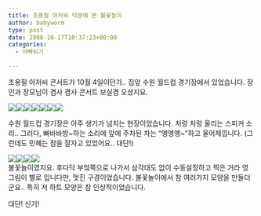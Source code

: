 ```yaml
---
title: 조용필 아저씨 덕분에 본 불꽃놀이
author: babyworm
type: post
date: 2008-10-17T10:37:23+00:00
categories:
  - 아빠되기

---
```

조용필 아저씨 콘서트가 10월 4일이던가.. 집앞 수원 월드컵 경기장에서 있었습니다. 장인과 장모님이 겸사 겸사 콘서트 보실겸 오셨지요. 

<img decoding="async" src="https://i0.wp.com/babyworm.net/wordpress/wp-content/uploads/1/48f869dc80f7bB7.JPG?w=400" class="aligncenter" data-recalc-dims="1" /><img decoding="async" src="https://i0.wp.com/babyworm.net/wordpress/wp-content/uploads/1/48f869dc937bcB6.JPG?w=400" class="aligncenter" data-recalc-dims="1" /><img decoding="async" src="https://i0.wp.com/babyworm.net/wordpress/wp-content/uploads/1/48f869dca3017BI.JPG?w=400" class="aligncenter" data-recalc-dims="1" /><img decoding="async" src="https://i0.wp.com/babyworm.net/wordpress/wp-content/uploads/1/48f869dcb5858BL.JPG?w=400" class="aligncenter" data-recalc-dims="1" /><img decoding="async" src="https://i0.wp.com/babyworm.net/wordpress/wp-content/uploads/1/48f869dcc3c74BI.JPG?w=400" class="aligncenter" data-recalc-dims="1" /><img decoding="async" src="https://i0.wp.com/babyworm.net/wordpress/wp-content/uploads/1/48f869dcd289fBN.JPG?w=400" class="aligncenter" data-recalc-dims="1" /><img decoding="async" src="https://i0.wp.com/babyworm.net/wordpress/wp-content/uploads/1/48f869dce1899BT.JPG?w=400" class="aligncenter" data-recalc-dims="1" /> 

수원 월드컵 경기장은 아주 생기가 넘치는 현장이었습니다. 처렁 처렁 울리는 스피커 소리.. 그러다, 빠바바방~하는 소리에 앞에 주차된 차는 &#8220;엥엥엥~&#8221;하고 울어제낍니다. (그런데도 민혜는 잠을 잘자고 있었어요.. 대단!)

<img decoding="async" src="https://i0.wp.com/babyworm.net/wordpress/wp-content/uploads/1/48f869dcf2c4bBF.JPG?w=400" class="aligncenter" data-recalc-dims="1" /><img decoding="async" src="https://i0.wp.com/babyworm.net/wordpress/wp-content/uploads/1/48f869dd10579B9.JPG?w=400" class="aligncenter" data-recalc-dims="1" /><img decoding="async" src="https://i0.wp.com/babyworm.net/wordpress/wp-content/uploads/1/48f869dd1d15bBA.JPG?w=400" class="aligncenter" data-recalc-dims="1" /><img decoding="async" src="https://i0.wp.com/babyworm.net/wordpress/wp-content/uploads/1/48f869dd2a535B4.JPG?w=400" class="aligncenter" data-recalc-dims="1" />  
불꽃놀이였지요. 후다닥 부엌쪽으로 나가서 삼각대도 없이 수동설정하고 찍은 거라 영 그림이 별로 입니다만, 멋진 구경이었습니다. 불꽃놀이에서 참 여러가지 모양을 만들더군요.. 특히 저 하트 모양은 참 인상적이었습니다. 

대단! 신기!